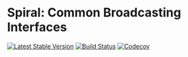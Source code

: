 # Spiral: Common Broadcasting Interfaces

[![Latest Stable Version](https://poser.pugx.org/spiral/broadcasting/version)](https://packagist.org/packages/spiral/broadcasting)
[![Build Status](https://travis-ci.org/spiral/broadcasting.svg?branch=master)](https://travis-ci.org/spiral/broadcasting)
[![Codecov](https://codecov.io/gh/spiral/broadcasting/branch/master/graph/badge.svg)](https://codecov.io/gh/spiral/broadcasting/)
